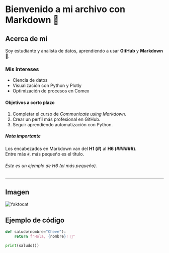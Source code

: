 # Bienvenido a mi archivo con Markdown 👋

## Acerca de mí
Soy estudiante y analista de datos, aprendiendo a usar **GitHub** y **Markdown** 🚀.

### Mis intereses
- Ciencia de datos  
- Visualización con Python y Plotly  
- Optimización de procesos en Comex  

#### Objetivos a corto plazo
1. Completar el curso de *Communicate using Markdown*.  
2. Crear un perfil más profesional en GitHub.  
3. Seguir aprendiendo automatización con Python.  

##### Nota importante
Los encabezados en Markdown van del **H1 (#)** al **H6 (######)**.  
Entre más `#`, más pequeño es el título.

###### Este es un ejemplo de H6 (el más pequeño).

---

## Imagen
![Yaktocat](https://octodex.github.com/images/yaktocat.png)

## Ejemplo de código
```python
def saludo(nombre="Cheve"):
    return f"Hola, {nombre}! 🚀"

print(saludo())

